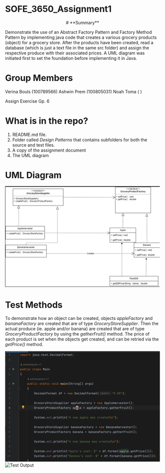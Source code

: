 # SOFE_3650_Assignment1

<p style="text-align: center;"># **Summary**</p>

Demonstrate the use of an Abstract Factory Pattern and Factory Method Pattern by implementing java code that creates a various grocery products (object) for a grocery store. After the products have been created, read a database (which is just a text file in the same src folder) and assign the respective produce with their associated prices. A UML diagram was initiated first to set the foundation before implementing it in Java.

# **Group Members**

Verina Bouls (100789566)
Ashwin Prem (100805031)
Noah Toma ( )

Assign Exercise Gp. 6

# What is in the repo?

1. README.md file.
2. Folder called _Design Patterns_ that contains subfolders for both the source and test files.
3. A copy of the assignment document
4. The UML diagram

# UML Diagram

![](UML.png)

# Test Methods

To demonstrate how an object can be created, objects _appleFactory_ and _bananaFactory_ are created that are of type _GroceryStoreSupplier_. Then the actual produce (ie. apple and/or banana) are created that are of type _GroceryProductFactory_ by using the _gatherFruit()_ method. The price of each product is set when the objects get created, and can be retried via the _getPrice()_ method.

![Main Test function](TestOutput_Images/MainTest.png)
![Test Output](TestOutput_images/TestOutput)

